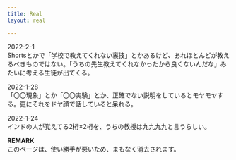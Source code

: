 ```yaml
---
title: Real
layout: real

---
```

2022-2-1  
Shortsとかで「学校で教えてくれない裏技」とかあるけど、あれほとんどが教えるべきものではない。「うちの先生教えてくれなかったから良くないんだな」みたいに考える生徒が出てくる。

2022-1-28  
「〇〇現象」とか「〇〇実験」とか、正確でない説明をしているとモヤモヤする。更にそれをドヤ顔で話していると呆れる。

2022-1-24  
インドの人が覚えてる2桁×2桁を、うちの教授は九九九九と言うらしい。

**REMARK**  
このページは、使い勝手が悪いため、まもなく消去されます。